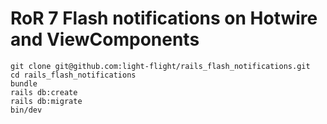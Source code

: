 # RoR 7 Flash notifications on Hotwire and ViewComponents

```
git clone git@github.com:light-flight/rails_flash_notifications.git
cd rails_flash_notifications
bundle
rails db:create
rails db:migrate
bin/dev
```
